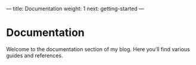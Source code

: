 —
title: Documentation
weight: 1
next: getting-started
—

# Documentation

Welcome to the documentation section of my blog. Here you’ll find various guides and references.